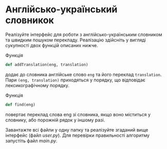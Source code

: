 # Англійсько-український словникок


Реалізуйте інтерфейс для роботи з англійсько-українським словником
та швидким пошуком перекладу. 
Реалізацію здійсніть у вигляді сукупності двох функцій описаних нижче.

Функція

```python
def addTranslation(eng, translation)
```

додає до словника англійське слово `eng` та його переклад `translation`. 
Пари `(eng, translation)` приходяться у порядку, що відповідає лексикографічному 
порядку.

Функція 

```python
def find(eng)
```

повертає переклад слова eng зі словника, якщо воно міститься у словнику,
або порожній рядок у іншому разі.

Завантажте всі файли у одну папку 
та реалізуйте згаданий вище інтерфейс (файл *user.py*).
Для перевірки правильності алгоритму запустіть файл *main.py*.

